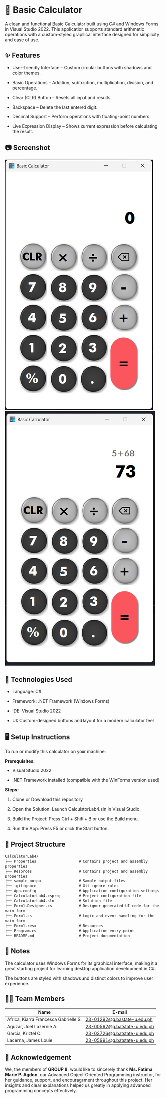 # 🧮 Basic Calculator
A clean and functional Basic Calculator built using C# and Windows Forms in Visual Studio 2022. This application supports standard arithmetic operations with a custom-styled graphical interface designed for simplicity and ease of use.


## ✨ Features

* User-friendly Interface – Custom circular buttons with shadows and color themes.

* Basic Operations – Addition, subtraction, multiplication, division, and percentage.

* Clear (CLR) Button – Resets all input and results.

* Backspace – Delete the last entered digit.

* Decimal Support – Perform operations with floating-point numbers.

* Live Expression Display – Shows current expression before calculating the result.

## 📷 Screenshot

![Output 1](sample_output/sample1.png)    ![Output 2](sample_output/sample2.png)

## 🧰 Technologies Used
* Language: C#

* Framework: .NET Framework (Windows Forms)

* IDE: Visual Studio 2022

* UI: Custom-designed buttons and layout for a modern calculator feel

## 🖥️ Setup Instructions
To run or modify this calculator on your machine:

**Prerequisites:**

* Visual Studio 2022

* .NET Framework installed (compatible with the WinForms version used)

**Steps:**

1. Clone or Download this repository.

2. Open the Solution: Launch CalculatorLab4.sln in Visual Studio.

3. Build the Project: Press Ctrl + Shift + B or use the Build menu.

4. Run the App: Press F5 or click the Start button.

## 📁 Project Structure

    CalculatorLab4/
    ├── Properties                   # Contains project and assembly properties
    ├── Resorces                     # Contains project and assembly properties
    ├── sample_outpu                 # Sample output files
    ├── .gitignore                   # Git ignore rules
    ├── App.config                   # Application configuration settings
    ├── CalculatorLab4.csproj        # Project configuration file
    ├── CalculatorLab4.sln           # Solution file
    ├── Form1.Designer.cs            # Designer-generated UI code for the main form
    ├── Form1.cs                     # Logic and event handling for the main form
    ├── Form1.resx                   # Resources
    ├── Program.cs                   # Application entry point
    └── README.md                    # Project documentation

## 📝 Notes
The calculator uses Windows Forms for its graphical interface, making it a great starting project for learning desktop application development in C#.

The buttons are styled with shadows and distinct colors to improve user experience.

## 🧑‍💻 Team Members
| Name  | E-mail             |
|------------|-------------------------|
| Africa, Kiarra Francesca Gabrielle S. | 23-01292@g.bastate-u.edu.ph |
| Aguzar, Joel Lazernie A. | 23-00562@g.batstate-u.edu.ph |
| Garcia, Kriztel C.| 23-03726@g.batstate-u.edu.ph |
| Lacerna, James Louie | 23-05991@g.batstate-u.edu.ph |

## 🤝 Acknowledgement

We, the members of **GROUP 8**, would like to sincerely thank **Ms. Fatima Marie P. Agdon**, our Advanced Object-Oriented Programming instructor, for her guidance, support, and encouragement throughout this project. Her insights and clear explanations helped us greatly in applying advanced programming concepts effectively.
